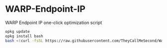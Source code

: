 # WARP-Endpoint-IP
WARP Endpoint IP one-click optimization script

```bash
opkg update
opkg install bash
bash <(curl -fsSL https://raw.githubusercontent.com/TheyCallMeSecond/WARP-Endpoint-IP/main/ip.sh)
```
